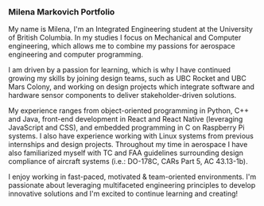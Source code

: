 ### Milena Markovich Portfolio

My name is Milena, I'm an Integrated Engineering student at the University of British Columbia. In my studies I focus on Mechanical and Computer engineering, which allows me to combine my passions for aerospace engineering and computer programming.

I am driven by a passion for learning, which is why I have continued growing my skills by joining design teams, such as UBC Rocket and UBC Mars Colony, and working on design projects which integrate software and hardware sensor components to deliver stakeholder-driven solutions.

My experience ranges from object-oriented programming in Python, C++ and Java, front-end development in React and React Native (leveraging JavaScript and CSS), and embedded programming in C on Raspberry Pi systems. I also have experience working with Linux systems from previous internships and design projects. Throughout my time in aerospace I have also familiarized myself with TC and FAA guidelines surrounding design compliance of aircraft systems (i.e.: DO-178C, CARs Part 5, AC 43.13-1b).

I enjoy working in fast-paced, motivated & team-oriented environments. I'm passionate about leveraging multifaceted engineering principles to develop innovative solutions and I'm excited to continue learning and creating!
